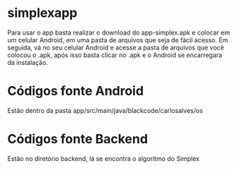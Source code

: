 # simplexapp

Para usar o app basta realizar o download do app-simplex.apk e colocar em um celular Android, em uma pasta de arquivos que seja de fácil acesso. Em seguida, vá no seu celular Android e acesse a pasta de arquivos que você colocou o .apk,
após isso basta clicar no .apk e o Android se encarregara da instalação.

# Códigos fonte Android

Estão dentro da pasta app/src/main/java/blackcode/carlosalves/os

# Códigos fonte Backend

Estão no diretório backend, lá se encontra o algoritmo do Simplex

